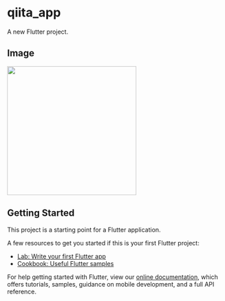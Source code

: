 # qiita_app

A new Flutter project.

## Image 
<img src="https://user-images.githubusercontent.com/92189386/160577234-b5d603d7-63ae-4998-bf34-bea3af9940ef.png" width="300">

## Getting Started

This project is a starting point for a Flutter application.

A few resources to get you started if this is your first Flutter project:

- [Lab: Write your first Flutter app](https://flutter.dev/docs/get-started/codelab)
- [Cookbook: Useful Flutter samples](https://flutter.dev/docs/cookbook)

For help getting started with Flutter, view our
[online documentation](https://flutter.dev/docs), which offers tutorials,
samples, guidance on mobile development, and a full API reference.
